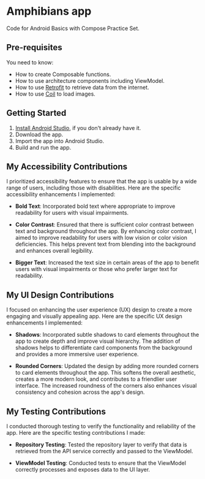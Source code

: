 Amphibians app
==================================

Code for Android Basics with Compose Practice Set.

Pre-requisites
--------------

You need to know:
- How to create Composable functions.
- How to use architecture components including ViewModel.
- How to use [Retrofit](https://square.github.io/retrofit/) to retrieve data from the internet.
- How to use [Coil](https://coil-kt.github.io/coil/) to load images.

Getting Started
---------------

1. [Install Android Studio](https://developer.android.com/studio/install.html), if you don't already
   have it.
2. Download the app.
3. Import the app into Android Studio.
4. Build and run the app.

## My Accessibility Contributions

I prioritized accessibility features to ensure that the app is usable by a wide range of users, including those with disabilities. Here are the specific accessibility enhancements I implemented:

- **Bold Text**: Incorporated bold text where appropriate to improve readability for users with visual impairments.

- **Color Contrast**: Ensured that there is sufficient color contrast between text and background throughout the app. By enhancing color contrast, I aimed to improve readability for users with low vision or color vision deficiencies. This helps prevent text from blending into the background and enhances overall legibility.

- **Bigger Text**: Increased the text size in certain areas of the app to benefit users with visual impairments or those who prefer larger text for readability.

 ## My UI Design Contributions

I focused on enhancing the user experience (UX) design to create a more engaging and visually appealing app. Here are the specific UX design enhancements I implemented:

- **Shadows**: Incorporated subtle shadows to card elements throughout the app to create depth and improve visual hierarchy. The addition of shadows helps to differentiate card components from the background and provides a more immersive user experience.

- **Rounded Corners**: Updated the design by adding more rounded corners to card elements throughout the app. This softens the overall aesthetic, creates a more modern look, and contributes to a friendlier user interface. The increased roundness of the corners also enhances visual consistency and cohesion across the app's design.

 ## My Testing Contributions

I conducted thorough testing to verify the functionality and reliability of the app. Here are the specific testing contributions I made:

- **Repository Testing**: Tested the repository layer to verify that data is retrieved from the API service correctly and passed to the ViewModel.

- **ViewModel Testing**: Conducted tests to ensure that the ViewModel correctly processes and exposes data to the UI layer.  
